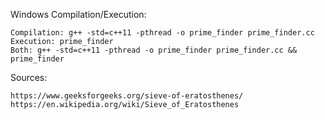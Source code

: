 Windows Compilation/Execution:

    Compilation: g++ -std=c++11 -pthread -o prime_finder prime_finder.cc
    Execution: prime_finder
    Both: g++ -std=c++11 -pthread -o prime_finder prime_finder.cc && prime_finder

Sources:

    https://www.geeksforgeeks.org/sieve-of-eratosthenes/
    https://en.wikipedia.org/wiki/Sieve_of_Eratosthenes